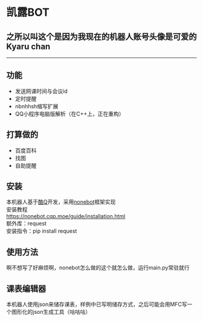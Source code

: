 # 凯露BOT  
之所以叫这个是因为我现在的机器人账号头像是可爱的Kyaru chan
---
---
## 功能  
- 发送网课时间与会议id  
- 定时提醒  
- nbnhhsh缩写扩展  
- QQ小程序电脑版解析（在C++上，正在重构） 

## 打算做的
- 百度百科
- 找图
- 自助提醒

## 安装
本机器人基于[酷Q](https://cqp.cc/)开发，采用[nonebot](https://github.com/nonebot/nonebot )框架实现  
安装教程  
https://nonebot.cqp.moe/guide/installation.html  
额外库：request  
安装指令：pip install request

## 使用方法
啊不想写了好麻烦啊，nonebot怎么做的这个就怎么做，运行main.py常驻就行

## 课表编辑器
本机器人使用json来储存课表，样例中已写明储存方式，之后可能会用MFC写一个图形化的json生成工具（咕咕咕）  
